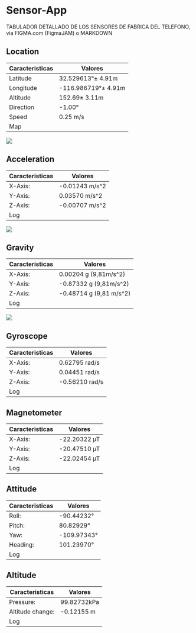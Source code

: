 # Sensor-App
TABULADOR DETALLADO DE LOS SENSORES DE FABRICA DEL TELEFONO, via FIGMA.com (FigmaJAM) o  MARKDOWN

## Location
| Caracteristicas |        Valores        |
|-----------------|-----------------------|
| Latitude        |   32.529613°± 4.91m   |
| Longitude       | -116.986719°± 4.91m   |
| Altitude        |       152.69± 3.11m   |
| Direction       |              -1.00°   |
| Speed           |            0.25 m/s   |
| Map             |    |

![](Imagenes/Image_20230926_142035_523.png)


## Acceleration

| Caracteristicas  |        Valores       |
|------------------|----------------------|
| X-Axis:          |     -0.01243 m/s^2   |
| Y-Axis:          |      0.03570 m/s^2   |
| Z-Axis:          |     -0.00707 m/s^2   |
| Log              |    |

![](Imagenes/Image_20230926_142035_552.png)

## Gravity

| Caracteristicas  |            Valores          |
|------------------|-----------------------------|
| X-Axis:          |     0.00204 g (9,81m/s^2)   |
| Y-Axis:          |     -0.87332 g (9,81m/s^2)  |
| Z-Axis:          |     -0.48714 g (9,81 m/s^2) |
| Log              |    |

![](Imagenes/Image_20230926_142035_578.png)

## Gyroscope

| Caracteristicas  |        Valores       |
|------------------|----------------------|
| X-Axis:          |      0.62795 rad/s   |
| Y-Axis:          |      0.04451 rad/s   |
| Z-Axis:          |     -0.56210 rad/s   |
| Log              |    |

## Magnetometer

| Caracteristicas  |        Valores       |
|------------------|----------------------|
| X-Axis:          |      -22.20322 µT    |
| Y-Axis:          |      -20.47510 µT    |
| Z-Axis:          |      -22.02454 µT    |
| Log              |    |

## Attitude
| Caracteristicas  |        Valores       |
|------------------|----------------------|
| Roll:            |     -90.44232°   |
| Pitch:           |      80.82929°   |
| Yaw:             |     -109.97343°   |
| Heading:         |     101.23970°   |
| Log              |    |


## Altitude

| Caracteristicas     |        Valores       |
|---------------------|----------------------|
| Pressure:           |         99.82732kPa  |
| Altitude change:    |         -0.12155 m   |
| Log                 |                      |

